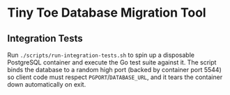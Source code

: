 # Tiny Toe Database Migration Tool

## Integration Tests

Run `./scripts/run-integration-tests.sh` to spin up a disposable PostgreSQL container and execute the Go test suite against it. The script binds the database to a random high port (backed by container port 5544) so client code must respect `PGPORT`/`DATABASE_URL`, and it tears the container down automatically on exit.
